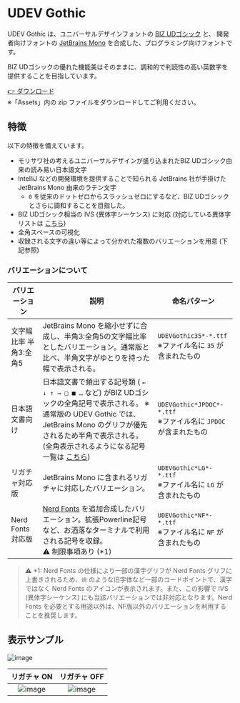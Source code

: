 # UDEV Gothic

UDEV Gothic は、ユニバーサルデザインフォントの [BIZ UDゴシック](https://github.com/googlefonts/morisawa-biz-ud-gothic) と、 開発者向けフォントの [JetBrains Mono](https://github.com/JetBrains/JetBrainsMono) を合成した、プログラミング向けフォントです。

BIZ UDゴシックの優れた機能美はそのままに、調和的で判読性の高い英数字を提供することを目指しています。

[👉 ダウンロード](https://github.com/yuru7/udev-gothic/releases)  
※「Assets」内の zip ファイルをダウンロードしてご利用ください。

## 特徴

以下の特徴を備えています。

- モリサワ社の考えるユニバーサルデザインが盛り込まれたBIZ UDゴシック由来の読み易い日本語文字
- IntelliJ などの開発環境を提供することで知られる JetBrains 社が手掛けた JetBrains Mono 由来のラテン文字
  - `0` を従来のドットゼロからスラッシュゼロにするなど、BIZ UDゴシックとさらに調和することを目指した。
- BIZ UDゴシック相当の IVS (異体字シーケンス) に対応 (対応している異体字リストは [こちら](https://raw.githubusercontent.com/yuru7/udev-gothic/main/doc/ivs.txt))
- 全角スペースの可視化
- 収録される文字の違い等によって分かれた複数のバリエーションを用意 (下記参照)

### バリエーションについて

| バリエーション|説明|命名パターン |
| --- | --- | --- |
| 文字幅比率 半角3:全角5 | JetBrains Mono を縮小せずに合成し、半角3:全角5の文字幅比率としたバリエーション。通常版と比べ、半角文字がゆとりを持った幅で表示される。| `UDEVGothic35*-*.ttf`<br>※ファイル名に `35` が含まれたもの |
| 日本語文書向け | 日本語文書で頻出する記号類 ( `← ↓ ↑ → □ ■ …` など) がBIZ UDゴシックの全角記号で表示される。 ※通常版の UDEV Gothic では、JetBrains Mono のグリフが優先されるため半角で表示される。 (全角表示されるようになる記号一覧は [こちら](doc/JPDOC.txt)) | `UDEVGothic*JPDOC*-*.ttf`<br>※ファイル名に `JPDOC` が含まれたもの |
| リガチャ対応版 | JetBrains Mono に含まれるリガチャに対応したバリエーション。 | `UDEVGothic*LG*-*.ttf`<br>※ファイル名に `LG` が含まれたもの |
| Nerd Fonts 対応版 | [Nerd Fonts](https://www.nerdfonts.com/) を追加合成したバリエーション。拡張Powerline記号など、お洒落なターミナルで利用される記号を収録。<br>⚠ 制限事項あり (*1) | `UDEVGothic*NF*-*.ttf`<br>※ファイル名に `NF` が含まれたもの |

> ⚠ *1: Nerd Fonts の仕様により一部の漢字グリフが Nerd Fonts グリフに上書きされるため、`﨑` のような旧字体など一部のコードポイントで、漢字ではなく Nerd Fonts のアイコンが表示されます。また、この影響で IVS (異体字シーケンス) にも当該バリエーションでは非対応となります。Nerd Fonts を必要とする用途以外は、NF版以外のバリエーションを利用することを推奨します。

## 表示サンプル

![image](https://user-images.githubusercontent.com/13458509/160800245-9d9fce55-f980-46ce-b630-63e439fc3f27.png)

| リガチャ ON | リガチャ OFF |
| :---: | :---: |
| ![image](https://user-images.githubusercontent.com/13458509/159891788-b97865ee-9b94-4691-b44e-f39f55a8bdef.png) | ![image](https://user-images.githubusercontent.com/13458509/159892000-99b356e5-42d0-4007-85eb-424abc386a05.png) |
